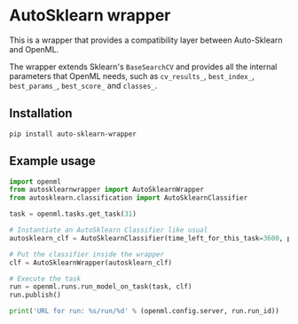 # AutoSklearn wrapper
This is a wrapper that provides a compatibility layer between Auto-Sklearn and OpenML.

The wrapper extends Sklearn's `BaseSearchCV` and provides all the internal parameters that OpenML needs, such as 
`cv_results_`, `best_index_`, `best_params_`, `best_score_` and `classes_`.

## Installation
```
pip install auto-sklearn-wrapper
```

## Example usage
```python
import openml
from autosklearnwrapper import AutoSklearnWrapper
from autosklearn.classification import AutoSklearnClassifier

task = openml.tasks.get_task(31)

# Instantiate an AutoSklearn Classifier like usual
autosklearn_clf = AutoSklearnClassifier(time_left_for_this_task=3600, per_run_time_limit=360)

# Put the classifier inside the wrapper
clf = AutoSklearnWrapper(autosklearn_clf)

# Execute the task
run = openml.runs.run_model_on_task(task, clf)
run.publish()

print('URL for run: %s/run/%d' % (openml.config.server, run.run_id))
```